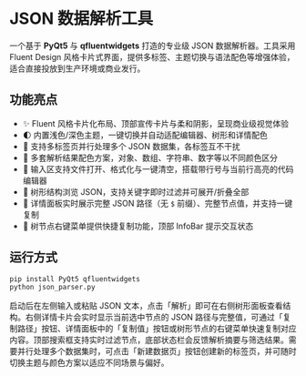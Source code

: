 # JSON 数据解析工具

一个基于 **PyQt5** 与 **qfluentwidgets** 打造的专业级 JSON 数据解析器。工具采用 Fluent Design 风格卡片式界面，提供多标签、主题切换与语法配色等增强体验，适合直接投放到生产环境或商业发行。

## 功能亮点

- ✨ Fluent 风格卡片化布局、顶部宣传卡片与柔和阴影，呈现商业级视觉体验
- 🌓 内置浅色/深色主题，一键切换并自动适配编辑器、树形和详情配色
- 📑 支持多标签页并行处理多个 JSON 数据集，各标签互不干扰
- 🌈 多套解析结果配色方案，对象、数组、字符串、数字等以不同颜色区分
- 📂 输入区支持文件打开、格式化与一键清空，搭载带行号与当前行高亮的代码编辑器
- 🌳 树形结构浏览 JSON，支持关键字即时过滤并可展开/折叠全部
- 📌 详情面板实时展示完整 JSON 路径（无 `$` 前缀）、完整节点值，并支持一键复制
- 🧭 树节点右键菜单提供快捷复制功能，顶部 InfoBar 提示交互状态

## 运行方式

```bash
pip install PyQt5 qfluentwidgets
python json_parser.py
```

启动后在左侧输入或粘贴 JSON 文本，点击「解析」即可在右侧树形面板查看结构。右侧详情卡片会实时显示当前选中节点的 JSON 路径与完整值，可通过「复制路径」按钮、详情面板中的「复制值」按钮或树形节点的右键菜单快速复制对应内容。顶部搜索框支持实时过滤节点，底部状态栏会反馈解析摘要与筛选结果。需要并行处理多个数据集时，可点击「新建数据页」按钮创建新的标签页，并可随时切换主题与颜色方案以适应不同场景与偏好。
